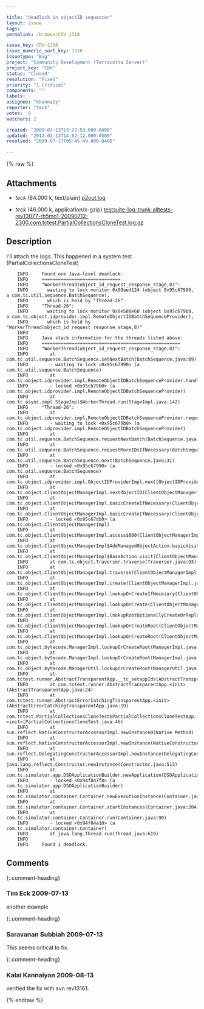 ```yaml
---

title: "deadlock in objectID sequencer"
layout: issue
tags: 
permalink: /browse/CDV-1310

issue_key: CDV-1310
issue_numeric_sort_key: 1310
issuetype: "Bug"
project: "Community Development (Terracotta Server)"
project_key: "CDV"
status: "Closed"
resolution: "Fixed"
priority: "1 Critical"
components: ""
labels: 
assignee: "kkannaiy"
reporter: "teck"
votes:  0
watchers: 2

created: "2009-07-13T13:27:59.000-0400"
updated: "2013-02-12T14:02:12.000-0500"
resolved: "2009-07-17T05:45:49.000-0400"

---
```




{% raw %}


## Attachments

* <em>teck</em> (84.000 k, text/plain) [p2out.log](/attachments/CDV/CDV-1310/p2out.log)

* <em>teck</em> (46.000 k, application/x-gzip) [testsuite-log-trunk-alltests-rev13077-rh5mo1-20090712-2300.com.tctest.PartialCollectionsCloneTest.log.gz](/attachments/CDV/CDV-1310/testsuite-log-trunk-alltests-rev13077-rh5mo1-20090712-2300.com.tctest.PartialCollectionsCloneTest.log.gz)




## Description

<div markdown="1" class="description">

I'll attach the logs. This happened in a system test (PartialCollectionsCloneTest)


        INFO     Found one Java-level deadlock:
        INFO     =============================
        INFO     "WorkerThread(object_id_request_response_stage,0)":
        INFO       waiting to lock monitor 0x09aed124 (object 0x95c67990, a com.tc.util.sequence.BatchSequence),
        INFO       which is held by "Thread-26"
        INFO     "Thread-26":
        INFO       waiting to lock monitor 0x8e588e60 (object 0x95c679b0, a com.tc.object.idprovider.impl.RemoteObjectIDBatchSequenceProvider),
        INFO       which is held by "WorkerThread(object_id_request_response_stage,0)"
        INFO
        INFO     Java stack information for the threads listed above:
        INFO     ===================================================
        INFO     "WorkerThread(object_id_request_response_stage,0)":
        INFO     	at com.tc.util.sequence.BatchSequence.setNextBatch(BatchSequence.java:69)
        INFO     	- waiting to lock <0x95c67990> (a com.tc.util.sequence.BatchSequence)
        INFO     	at com.tc.object.idprovider.impl.RemoteObjectIDBatchSequenceProvider.handleEvent(RemoteObjectIDBatchSequenceProvider.java:40)
        INFO     	- locked <0x95c679b0> (a com.tc.object.idprovider.impl.RemoteObjectIDBatchSequenceProvider)
        INFO     	at com.tc.async.impl.StageImpl$WorkerThread.run(StageImpl.java:142)
        INFO     "Thread-26":
        INFO     	at com.tc.object.idprovider.impl.RemoteObjectIDBatchSequenceProvider.requestBatch(RemoteObjectIDBatchSequenceProvider.java:32)
        INFO     	- waiting to lock <0x95c679b0> (a com.tc.object.idprovider.impl.RemoteObjectIDBatchSequenceProvider)
        INFO     	at com.tc.util.sequence.BatchSequence.requestNextBatch(BatchSequence.java:64)
        INFO     	at com.tc.util.sequence.BatchSequence.requestMoreIDsIfNecessary(BatchSequence.java:44)
        INFO     	at com.tc.util.sequence.BatchSequence.next(BatchSequence.java:31)
        INFO     	- locked <0x95c67990> (a com.tc.util.sequence.BatchSequence)
        INFO     	at com.tc.object.idprovider.impl.ObjectIDProviderImpl.next(ObjectIDProviderImpl.java:21)
        INFO     	at com.tc.object.ClientObjectManagerImpl.nextObjectID(ClientObjectManagerImpl.java:1140)
        INFO     	at com.tc.object.ClientObjectManagerImpl.basicCreateIfNecessary(ClientObjectManagerImpl.java:1084)
        INFO     	at com.tc.object.ClientObjectManagerImpl.basicCreateIfNecessary(ClientObjectManagerImpl.java:1099)
        INFO     	- locked <0x95c67db0> (a com.tc.object.ClientObjectManagerImpl)
        INFO     	at com.tc.object.ClientObjectManagerImpl.access$600(ClientObjectManagerImpl.java:79)
        INFO     	at com.tc.object.ClientObjectManagerImpl$AddManagedObjectAction.basicVisit(ClientObjectManagerImpl.java:1047)
        INFO     	at com.tc.object.ClientObjectManagerImpl$BaseAction.visit(ClientObjectManagerImpl.java:1033)
        INFO     	at com.tc.object.Traverser.traverse(Traverser.java:93)
        INFO     	at com.tc.object.ClientObjectManagerImpl.traverse(ClientObjectManagerImpl.java:950)
        INFO     	at com.tc.object.ClientObjectManagerImpl.create(ClientObjectManagerImpl.java:296)
        INFO     	at com.tc.object.ClientObjectManagerImpl.lookupOrCreateIfNecesary(ClientObjectManagerImpl.java:356)
        INFO     	at com.tc.object.ClientObjectManagerImpl.lookupOrCreate(ClientObjectManagerImpl.java:334)
        INFO     	at com.tc.object.ClientObjectManagerImpl.lookupRootOptionallyCreateOrReplace(ClientObjectManagerImpl.java:875)
        INFO     	at com.tc.object.ClientObjectManagerImpl.lookupOrCreateRoot(ClientObjectManagerImpl.java:664)
        INFO     	at com.tc.object.ClientObjectManagerImpl.lookupOrCreateRoot(ClientObjectManagerImpl.java:647)
        INFO     	at com.tc.object.bytecode.ManagerImpl.lookupOrCreateRoot(ManagerImpl.java:332)
        INFO     	at com.tc.object.bytecode.ManagerImpl.lookupOrCreateRoot(ManagerImpl.java:311)
        INFO     	at com.tc.object.bytecode.ManagerUtil.lookupOrCreateRoot(ManagerUtil.java:92)
        INFO     	at com.tctest.runner.AbstractTransparentApp.__tc_setappIds(AbstractTransparentApp.java)
        INFO     	at com.tctest.runner.AbstractTransparentApp.<init>(AbstractTransparentApp.java:24)
        INFO     	at com.tctest.runner.AbstractErrorCatchingTransparentApp.<init>(AbstractErrorCatchingTransparentApp.java:19)
        INFO     	at com.tctest.PartialCollectionsCloneTest$PartialCollectionsCloneTestApp.<init>(PartialCollectionsCloneTest.java:46)
        INFO     	at sun.reflect.NativeConstructorAccessorImpl.newInstance0(Native Method)
        INFO     	at sun.reflect.NativeConstructorAccessorImpl.newInstance(NativeConstructorAccessorImpl.java:39)
        INFO     	at sun.reflect.DelegatingConstructorAccessorImpl.newInstance(DelegatingConstructorAccessorImpl.java:27)
        INFO     	at java.lang.reflect.Constructor.newInstance(Constructor.java:513)
        INFO     	at com.tc.simulator.app.DSOApplicationBuilder.newApplication(DSOApplicationBuilder.java:73)
        INFO     	- locked <0x94f847f8> (a com.tc.simulator.app.DSOApplicationBuilder)
        INFO     	at com.tc.simulator.container.Container.newExecutionInstance(Container.java:190)
        INFO     	at com.tc.simulator.container.Container.startInstances(Container.java:204)
        INFO     	at com.tc.simulator.container.Container.run(Container.java:90)
        INFO     	- locked <0x94f84a10> (a com.tc.simulator.container.Container)
        INFO     	at java.lang.Thread.run(Thread.java:619)
        INFO
        INFO     Found 1 deadlock.
        

</div>

## Comments


{:.comment-heading}
### **Tim Eck** <span class="date">2009-07-13</span>

<div markdown="1" class="comment">

another example

</div>


{:.comment-heading}
### **Saravanan Subbiah** <span class="date">2009-07-13</span>

<div markdown="1" class="comment">

This seems critical to fix.

</div>


{:.comment-heading}
### **Kalai Kannaiyan** <span class="date">2009-08-13</span>

<div markdown="1" class="comment">

verified the fix with svn rev13161.

</div>



{% endraw %}
